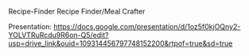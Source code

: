 Recipe-Finder
Recipe Finder/Meal Crafter

Presentation: https://docs.google.com/presentation/d/1oz5f0kjOQny2-YOLVTRuRcdu9R6on-Q5/edit?usp=drive_link&ouid=109314456797748152200&rtpof=true&sd=true
